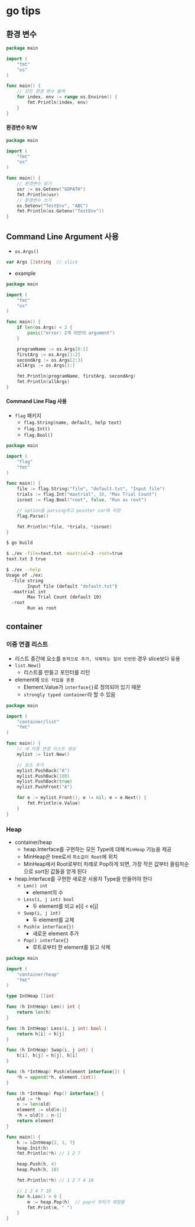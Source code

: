 # go tips

## 환경 변수
```go
package main

import (
	"fmt"
	"os"
)

func main() {
	// 모든 환경 변수 출력
	for index, env := range os.Environ() {
		fmt.Println(index, env)
	}
}
```

#### 환경변수 R/W
```go
package main

import (
	"fmt"
	"os"
)

func main() {
	// 환경변수 읽기
	usr := os.Getenv("GOPATH")
	fmt.Println(usr)
	// 환경변수 쓰기
	os.Setenv("TestEnv", "ABC")
	fmt.Println(os.Getenv("TestEnv"))
}
```

## Command Line Argument 사용
* `os.Args()`

```go
var Args []string  // slice
```

* example
```go
package main

import (
	"fmt"
	"os"
)

func main() {
	if len(os.Args) < 2 {
		panic("error: 2개 미만의 argument")
	}

	programName := os.Args[0:1]
	firstArg := os.Args[1:2]
	secondArg := os.Args[2:3]
	allArgs := os.Args[1:]

	fmt.Println(programName, firstArg, secondArg)
	fmt.Println(allArgs)
}
```

#### Command Line Flag 사용
* `flag` 패키지
   * `flag.String(name, default, help text)`
   * `flag.Int()`
   * `flag.Bool()`

```go
package main

import (
	"flag"
	"fmt"
)

func main() {
	file := flag.String("file", "default.txt", "Input file")
	trials := flag.Int("maxtrial", 10, "Max Trial Count")
	isroot := flag.Bool("root", false, "Run as root")

	// option을 parsing하고 pointer var에 저장
	flag.Parse()

	fmt.Println(*file, *trials, *isroot)
}
```

```sh
$ go build

$ ./ex -file=text.txt -maxtrial=3 -root=true
text.txt 3 true

$ ./ex --help
Usage of ./ex:
  -file string
        Input file (default "default.txt")
  -maxtrial int
        Max Trial Count (default 10)
  -root
        Run as root
```

## container

### 이중 연결 리스트
* 리스트 중간에 요소를 `동적으로 추가, 삭제하는 일이 빈번한` 경우 slice보다 유용
* `list.New(`)
   * 리스트를 만들고 포인터를 리턴
* element에 `모든 타입을 혼용`
   * Element.Value가 `interface{}`로 정의되어 있기 때문
   * `strongly typed container`라 할 수 있음

```go
package main

import (
	"container/list"
	"fmt"
)

func main() {
	// 새 이중 연결 리스트 생성
	mylist := list.New()

	// 요소 추가
	mylist.PushBack("A")
	mylist.PushBack(100)
	mylist.PushBack(true)
	mylist.PushFront("A")

	for e := mylist.Front(); e != nil; e = e.Next() {
		fmt.Println(e.Value)
	}
}
```

### Heap
* container/heap
   * heap.Interface를 구현하는 모든 Type에 대해 `MinHeap` 기능을 제공
   * MinHeap은 tree로서 `최소값이 Root`에 위치
   * MinHeap에서 Root로부터 차례로 Pop하게 되면, 가장 작은 값부터 올림차순으로 sort된 값들을 얻게 된다
* heap.Interface를 구현한 새로운 사용자 Type을 만들어야 한다
   * `Len() int` 
      * element의 수
   * `Less(i, j int) bool`
      * 두 element를 비교 e[i] < e[j]
   * `Swap(i, j int)`
      * 두 element를 교체
   * `Push(x interface{})`
      * 새로운 element 추가
   * `Pop() interface{}`
      * 루트로부터 한 element를 읽고 삭제
```go
package main

import (
	"container/heap"
	"fmt"
)

type IntHeap []int

func (h IntHeap) Len() int {
	return len(h)
}

func (h IntHeap) Less(i, j int) bool {
	return h[i] < h[j]
}

func (h IntHeap) Swap(i, j int) {
	h[i], h[j] = h[j], h[i]
}

func (h *IntHeap) Push(element interface{}) {
	*h = append(*h, element.(int))
}

func (h *IntHeap) Pop() interface{} {
	old := *h
	n := len(old)
	element := old[n-1]
	*h = old[0 : n-1]
	return element
}

func main() {
	h := &IntHeap{2, 1, 7}
	heap.Init(h)
	fmt.Println(*h) // 1 2 7

	heap.Push(h, 4)
	heap.Push(h, 10)

	fmt.Println(*h) // 1 2 7 4 10

	// 1 2 4 7 10
	for h.Len() > 0 {
		m := heap.Pop(h)  // pop시 위치가 재정렬
		fmt.Print(m, " ")
	}
}
```
